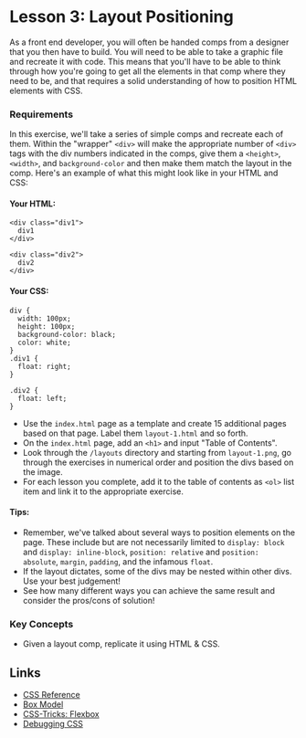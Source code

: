 # Lesson 3: Layout Positioning

As a front end developer, you will often be handed comps from a designer that you then have to build. You will need to be able to take a graphic file and recreate it with code. This means that you'll have to be able to think through how you're going to get all the elements in that comp where they need to be, and that requires a solid understanding of how to position HTML elements with CSS.

### Requirements

In this exercise, we'll take a series of simple comps and recreate each of them. Within the "wrapper" `<div>` will make the appropriate number of `<div>` tags with the div numbers indicated in the comps, give them a `<height>`, `<width>`, and `background-color` and then make them match the layout in the comp. Here's an example of what this might look like in your HTML and CSS:

#### Your HTML:
```
<div class="div1">
  div1
</div>

<div class="div2">
  div2
</div>
```

#### Your CSS:

```
div {
  width: 100px;
  height: 100px;
  background-color: black;
  color: white;
}
.div1 {
  float: right;
}

.div2 {
  float: left;
}
```

- Use the `index.html` page as a template and create 15 additional pages based on that page. Label them `layout-1.html` and so forth. 
- On the `index.html` page, add an `<h1>` and input "Table of Contents".
- Look through the `/layouts` directory and starting from `layout-1.png`, go through the exercises in numerical order and position the divs based on the image.
- For each lesson you complete, add it to the table of contents as `<ol>` list item and link it to the appropriate exercise.

#### Tips:

- Remember, we've talked about several ways to position elements on the page. These include but are not necessarily limited to `display: block` and `display: inline-block`, `position: relative` and `position: absolute`, `margin`, `padding`, and the infamous `float`.
- If the layout dictates, some of the divs may be nested within other divs. Use your best judgement!
- See how many different ways you can achieve the same result and consider the pros/cons of solution!

### Key Concepts

- Given a layout comp, replicate it using HTML & CSS. 

## Links 

- [CSS Reference](https://developer.mozilla.org/en-US/docs/Web/CSS/Reference)
- [Box Model](https://developer.mozilla.org/en-US/docs/Learn/CSS/Introduction_to_CSS/Box_modelm)
- [CSS-Tricks: Flexbox](https://css-tricks.com/snippets/css/a-guide-to-flexbox/)
- [Debugging CSS](https://developer.mozilla.org/en-US/docs/Learn/CSS/Introduction_to_CSS/Debugging_CSS)